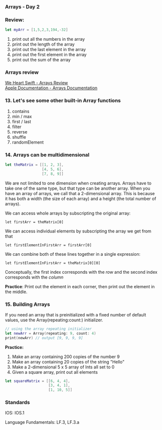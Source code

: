 ### Arrays - Day 2

### Review:


```swift
let myArr = [1,5,2,3,194,-32]
```

1. print out all the numbers in the array
2. print out the length of the array
3. print out the last element in the array
4. print out the first element in the array
5. print out the sum of the array


### Arrays review

[We Heart Swift - Arrays Review](https://www.weheartswift.com/arrays/)  
[Apple Documentation - Arrays Documentation](https://developer.apple.com/documentation/swift/array)

### 13. Let's see some other built-in Array functions

1. contains
1. min / max
1. first / last
1. filter
1. reverse
1. shuffle
1. randomElement

### 14. Arrays can be multidimensional

```swift
let theMatrix = [[1, 2, 3],
                 [4, 5, 6],
                 [7, 8, 9]]

```

We are not limited to one dimension when creating arrays.  Arrays have to take one of the same type, but that type can be another array.  When you have an array of arrays, we call that a 2-dimensional array.  This is because it has both a width (the size of each array) and a height (the total number of arrays).

We can access whole arrays by subscripting the original array:

```
let firstArr = theMatrix[0]
```

We can access individual elements by subscripting the array we get from that

```
let firstElementInFirstArr = firstArr[0]
```


We can combine both of these lines together in a single expression:

```
let firstElementInFirstArr = theMatrix[0][0]
```

Conceptually, the first index corresponds with the *row* and the second index corresponds with the *column*


**Practice**:  Print out the element in each corner, then print out the element in the middle.

### 15. Building Arrays

If you need an array that is preinitialized with a fixed number of default values, use the Array(repeating:count:) initializer.

```swift
// using the array repeating initializer
let newArr = Array(repeating: 9, count: 4)
print(newArr) // output [9, 9, 9, 9]
```

**Practice:**

1. Make an array containing 200 copies of the number 9
1. Make an array containing 20 copies of the string "Hello"
1. Make a 2-dimensional 5 x 5 array of Ints all set to 0
1. Given a square array, print out all elements
```swift
let squareMatrix = [[6, 4, 4],
                    [3, 4, 1],
                    [1, 10, 5]]
```

### Standards

IOS: IOS.1

Language Fundamentals: LF.3, LF.3.a
